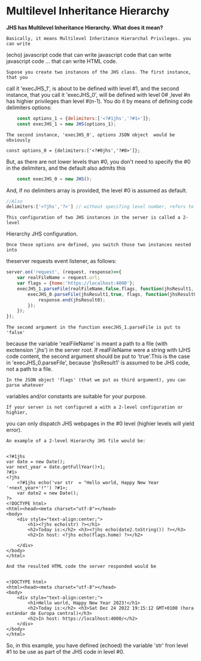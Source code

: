 # Multilevel Inheritance Hierarchy

**JHS has Multilevel Inheritance Hierarchy. What does it mean?**

    Basically, it means Multilevel Inheritance Hierarchal Privileges. you can write 
 (echo) javascript code that can write javascript code that can write javascript 
 code ... that can write HTML code. 

    Supose you create two instances of the JHS class. The first instance, that you 
call it 'execJHS_1', is about to be defined with level #1, and the second instance, 
that you call it 'execJHS_0', will be defined with level 0# ,level #n has highier 
privileges than level #(n-1). You do it by means of defining 
code delimiters options:

```javascript
    const options_1 = {delimiters:['<?#1jhs','?#1>']};
    const execJHS_1 = new JHS(options_1);
```

    The second instance, 'execJHS_0', options JSON object  would be  obviously

    const options_0 = {delimiters:['<?#0jhs','?#0>']};

But, as there are not lower levels than #0, you don't need to specify the #0 in the 
delimiters, and the default also admits this

```javascript
    const execJHS_0 = new JHS();
```
And, if no delimiters array is provided, the level #0 is assumed as default. 

```javascript
//Also
delimiters:['<?jhs','?>'] // without specifing level number, refers to level #0.
```

    This configuration of two JHS instances in the server is called a 2-level 
 Hierarchy JHS configuration.
 
    Once these options are defined, you switch those two instances nested into 
theserver requests event listener, as follows:

```javascript
server.on('request', (request, response)=>{
    var realFileName = request.url;
    var flags = {home:'https://localhost:4000'};
    execJHS_1.parseFile(realFileName,false,flags, function(jhsResult1, err){  
        execJHS_0.parseFile(jhsResult1,true, flags, function(jhsResult0, err){  		
	        response.end(jhsResult0);	
	    }); 
	}); 
});
```

    The secomd argument in the function execJHS_1.parseFile is put to 'false' 
because the variable 'realFileName' is meant a path to a file (with exctension 
'.jhs') in the server root. If realFileName were a string with tJHS code content, 
the second argument should be put to 'true'.This is the case in 'execJHS_0.parseFile', 
because 'jhsResult1' is assumed to be JHS code, not a path to a file.

    In the JSON object 'flags' (that we put as third argument), you can parse whatever 
 variables and/or constants are suitable for your purpose.

    If your server is not configured a with a 2-level configuration or highier, 
you can only dispatch JHS webpages in the #0 level (highier levels will yield error).

    An example of a 2-level Hierarchy JHS file would be:


    <?#1jhs 
    var date = new Date();
    var next_year = date.getFullYear()+1;
    ?#1>
    <?jhs 
        <?#1jhs echo('var str  = "Hello world, Happy New Year '+next_year+'!"') ?#1>;
        var date2 = new Date();
    ?>
    <!DOCTYPE html> 
    <html><head><meta charset="utf-8"></head>
    <body>
        <div style="text-align:center;">
            <h1><?jhs echo(str) ?></h1>
            <h2>Today is:</h2> <h3><?jhs echo(date2.toString()) ?></h3>
            <h2>In host: <?jhs echo(flags.home) ?></h2>
        
        </div>
    </body>
    </html>

    And the resulted HTML code the server responded would be


    <!DOCTYPE html> 
    <html><head><meta charset="utf-8"></head>
    <body>
        <div style="text-align:center;">
            <h1>Hello world, Happy New Year 2023!</h1>
            <h2>Today is:</h2> <h3>Sat Dec 24 2022 19:15:12 GMT+0100 (hora estándar de Europa central)</h3>
            <h2>In host: https://localhost:4000/</h2>
        </div>
    </body>
    </html>

So, in this example, you have defined (echoed) the variable 'str' fron level #1 to be use as part 
of the JHS code in level #0.



